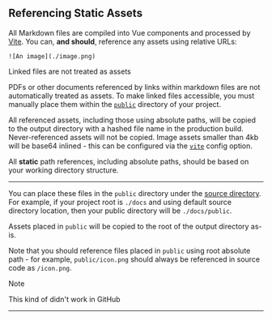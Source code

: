 
## Referencing Static Assets

All Markdown files are compiled into Vue components and processed by [Vite](https://vitejs.dev/guide/assets.html). You can, **and should**, reference any assets using relative URLs:

```
![An image](./image.png)
```

Linked files are not treated as assets

PDFs or other documents referenced by links within markdown files are not automatically treated as assets. To make linked files accessible, you must manually place them within the [`public`](https://vitepress.dev/guide/asset-handling#the-public-directory) directory of your project.

All referenced assets, including those using absolute paths, will be copied to the output directory with a hashed file name in the production build. Never-referenced assets will not be copied. Image assets smaller than 4kb will be base64 inlined - this can be configured via the [`vite`](https://vitepress.dev/reference/site-config#vite) config option.

All **static** path references, including absolute paths, should be based on your working directory structure.


___

You can place these files in the `public` directory under the [source directory](https://vitepress.dev/guide/routing#source-directory). For example, if your project root is `./docs` and using default source directory location, then your public directory will be `./docs/public`.

Assets placed in `public` will be copied to the root of the output directory as-is.

Note that you should reference files placed in `public` using root absolute path - for example, `public/icon.png` should always be referenced in source code as `/icon.png`.

> [!note]
This kind of didn't work in GitHub


___


